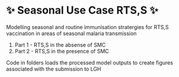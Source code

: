 # :sparkles: Seasonal Use Case RTS,S :sparkles:

Modelling seasonal and routine immunisation stratergies for RTS,S vaccination in areas of seasonal malaria transmission 

1. Part 1 - RTS,S in the absense of SMC 
2. Part 2 - RTS,S in the presence of SMC

Code in folders loads the processed model outputs to create figures associated with the submission to LGH
